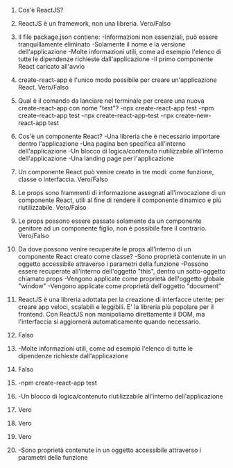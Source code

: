 1. Cos'è ReactJS?
2. ReactJS è un framework, non una libreria.
    Vero/Falso
3. Il file package.json contiene:
    -Informazioni non essenziali, può essere tranquillamente eliminato
    -Solamente il nome e la versione dell'applicazione
    -Molte informazioni utili, come ad esempio l'elenco di tutte le dipendenze richieste dall'applicazione
    -Il primo componente React caricato all'avvio
4. create-react-app è l'unico modo possibile per creare un'applicazione React.
    Vero/Falso
5. Qual è il comando da lanciare nel terminale per creare una nuova create-react-app con nome "test"?
    -npx create-react-app test
    -npm create-react-app test
    -npx create-react-app-test
    -npx create-new-react-app test
6. Cos'è un componente React?
    -Una libreria che è necessario importare dentro l'applicazione
    -Una pagina ben specifica all'interno dell'applicazione
    -Un blocco di logica/contenuto riutilizzabile all'interno dell'applicazione
    -Una landing page per l'applicazione
7. Un componente React può venire creato in tre modi: come funzione, classe o interfaccia.
    Vero/Falso
8. Le props sono frammenti di informazione assegnati all'invocazione di un componente React, utili al fine di rendere il componente dinamico e più riutilizzabile.
    Vero/Falso
9. Le props possono essere passate solamente da un componente genitore ad un componente figlio, non è possibile fare il contrario.
    Vero/Falso
10. Da dove possono venire recuperate le props all'interno di un componente React creato come classe?
    -Sono proprietà contenute in un oggetto accessibile attraverso i parametri della funzione
    -Possono essere recuperate all'interno dell'oggetto "this", dentro un sotto-oggetto chiamato props
    -Vengono applicate come proprietà dell'oggetto globale "window"
    -Vengono applicate come proprietà dell'oggetto "document"

1. ReactJS è una libreria adottata per la creazione di interfacce utente; per creare app veloci, scalabili e leggibili. E' la libreria più popolare per il frontend. Con ReactJS non manipoliamo direttamente il DOM, ma l'interfaccia si aggiornerà automaticamente quando necessario.

2. Falso

3. -Molte informazioni utili, come ad esempio l'elenco di tutte le dipendenze richieste dall'applicazione

4. Falso

5. -npm create-react-app test

6. -Un blocco di logica/contenuto riutilizzabile all'interno dell'applicazione

7. Vero

8. Vero

9. Vero

10. -Sono proprietà contenute in un oggetto accessibile attraverso i parametri della funzione
